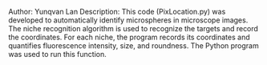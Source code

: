 Author: Yunqvan Lan 
Description:
This code (PixLocation.py) was developed to automatically identify microspheres in microscope images. The niche recognition algorithm is used to recognize the targets and record the coordinates. For each niche, the program records its coordinates and quantifies fluorescence intensity, size, and roundness. The Python program was used to run this function.
